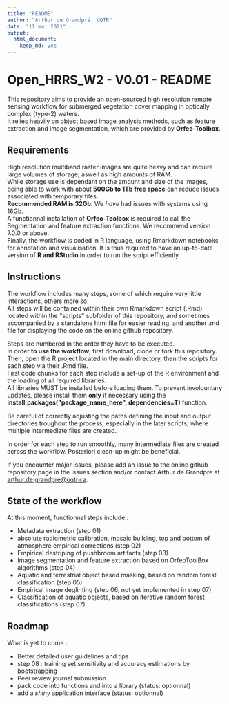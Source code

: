 ```yaml
---
title: "README"
author: "Arthur de Grandpré, UQTR"
date: "11 mai 2021"
output: 
  html_document: 
    keep_md: yes
---
```


# Open_HRRS_W2 - V0.01 - README

This repository aims to provide an open-sourced high resolution remote sensing workflow for submerged vegetation cover mapping in optically complex (type-2) waters.  
It relies heavily on object based image analysis methods, such as feature extraction and image segmentation, which are provided by **Orfeo-Toolbox**.  

## Requirements
High resolution multiband raster images are quite heavy and can require large volumes of storage, aswell as high amounts of RAM.  
While storage use is dependant on the amount and size of the images, being able to work with about **500Gb to 1Tb free space** can reduce issues associated with temporary files.  
**Recommended RAM is 32Gb**. We *have* had issues with systems using 16Gb.  
A functionnal installation of **Orfeo-Toolbox** is required to call the Segmentation and feature extraction functions. We recommend version 7.0.0 or above.  
Finally, the workflow is coded in R language, using Rmarkdown notebooks for annotation and visualisation. It is thus required to have an up-to-date version of **R and RStudio** in order to run the script efficiently. 

## Instructions
The workflow includes many steps, some of which require very little interactions, others more so.  
All steps will be contained within their own Rmarkdown script (.Rmd) located within the "scripts" subfolder of this repository, and sometimes accompanied by a standalone html file for easier reading, and another .md file for displaying the code on the online github repository.  
  
Steps are numbered in the order they have to be executed.  
In order **to use the workflow**, first download, clone or fork this repository.  
Then, open the R project located in the main directory, then the scripts for each step via their .Rmd file.  
First code chunks for each step include a set-up of the R environment and the loading of all required libraries.  
All libraries MUST be installed before loading them. To prevent involountary updates, please install them **only** if necessary using the **install.packages("package_name_here", dependencies=T)** function.  

Be careful of correctly adjusting the paths defining the input and output directories troughout the process, especially in the later scripts, where multiple intermediate files are created.
  
In order for each step to run smoothly, many intermediate files are created across the workflow. Posteriori clean-up might be beneficial.  

If you encounter major issues, please add an issue to the online github repository page in the issues section and/or contact Arthur de Grandpre at arthur.de.grandpre@uqtr.ca.

## State of the workflow
At this moment, functionnal steps include :  
- Metadata extraction (step 01)  
- absolute radiometric calibration, mosaic building, top and bottom of atmosphere empirical corrections (step 02)  
- Empirical destriping of pushbroom artifacts (step 03)  
- Image segmentation and feature extraction based on OrfeoToolBox algorithms (step 04)  
- Aquatic and terrestrial object based masking, based on random forest classification (step 05)
- Empirical image deglinting (step 06, not yet implemented in step 07)
- Classification of aquatic objects, based on iterative random forest classifications (step 07)

## Roadmap
What is yet to come :  

- Better detailed user guidelines and tips  
- step 08 : training set sensitivity and accuracy estimations by bootstrapping  
- Peer review journal submission
- pack code into functions and into a library (status: optionnal)
- add a *shiny* application interface (status: optionnal)
